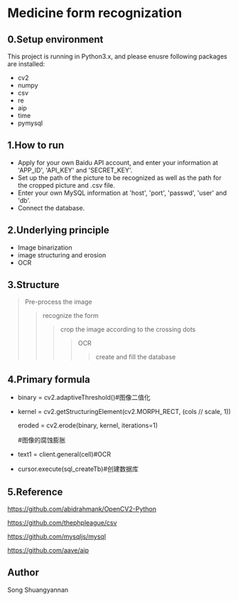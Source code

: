Medicine form recognization
===
0.Setup environment
---
This project is running in Python3.x, and please enusre following packages are installed:
* cv2
* numpy
* csv
* re
* aip
* time
* pymysql

1.How to run
---
* Apply for your own Baidu API account, and enter your information at 'APP_ID', 'API_KEY' and 'SECRET_KEY'.
* Set up the path of the picture to be recognized as well as the path for the cropped picture and .csv file.
* Enter your own MySQL information at 'host', 'port', 'passwd', 'user' and 'db'.
* Connect the database.

2.Underlying principle
---
* Image binarization
* image structuring and erosion
* OCR

3.Structure
---
>Pre-process the image
>>recognize the form
>>>crop the image according to the crossing dots
>>>>OCR
>>>>>create and fill the database

4.Primary formula
---
* binary = cv2.adaptiveThreshold()#图像二值化
* kernel = cv2.getStructuringElement(cv2.MORPH_RECT, (cols // scale, 1))

  eroded = cv2.erode(binary, kernel, iterations=1)
  
  #图像的腐蚀膨胀
* text1 = client.general(cell)#OCR
* cursor.execute(sql_createTb)#创建数据库

5.Reference
---
https://github.com/abidrahmank/OpenCV2-Python

https://github.com/thephpleague/csv

https://github.com/mysqljs/mysql

https://github.com/aave/aip

Author
---
Song Shuangyannan

